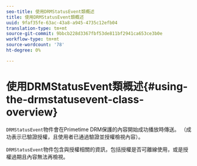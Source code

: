 ```yaml
---
seo-title: 使用DRMStatusEvent類概述
title: 使用DRMStatusEvent類概述
uuid: 9faf35fe-63ac-43a8-a945-4735c12efb04
translation-type: tm+mt
source-git-commit: 9bbcb228d3367fbf53de811bf2941ca653ce3b0e
workflow-type: tm+mt
source-wordcount: '78'
ht-degree: 0%

---
```



# 使用DRMStatusEvent類概述{#using-the-drmstatusevent-class-overview}

`DRMStatusEvent`物件會在Primetime DRM保護的內容開始成功播放時傳送。 （成功表示已驗證授權，且使用者已通過驗證並授權檢視內容）。

`DRMStatusEvent`物件包含與授權相關的資訊，包括授權是否可離線使用，或是授權過期且內容無法再檢視。
